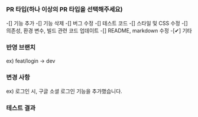 ### PR 타입(하나 이상의 PR 타입을 선택해주세요)
-[] 기능 추가
-[] 기능 삭제
-[] 버그 수정
-[] 테스트 코드
-[] 스타일 및 CSS 수정
-[] 의존성, 환경 변수, 빌드 관련 코드 업데이트
-[] README, markdown 수정
-[✔] 기타

### 반영 브랜치

ex) feat/login -> dev

### 변경 사항

ex) 로그인 시, 구글 소셜 로그인 기능을 추가했습니다.

### 테스트 결과
